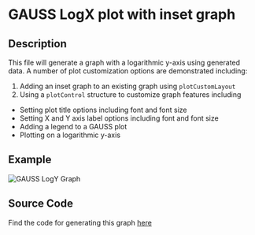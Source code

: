 # GAUSS LogX plot with inset graph

## Description
This file will generate a graph with a logarithmic y-axis using generated data. A number of plot customization options are demonstrated including:
1. Adding an inset graph to an existing graph using `plotCustomLayout`
3. Using a `plotControl` structure to customize graph features including
  *  Setting plot title options including font and font size
  *  Setting X and Y axis label options including font and font size
  *  Adding a legend to a GAUSS plot
  *  Plotting on a logarithmic y-axis

## Example
![GAUSS LogY Graph](https://github.com/ec78/gauss-plot-library/blob/master/images/logy_with_inset.jpeg)

## Source Code
Find the code for generating this graph [here](https://github.com/ec78/gauss-plot-library/blob/master/src/logy_with_inset.gss)
